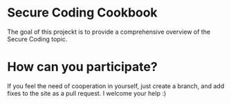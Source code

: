 # Secure Coding Cookbook

The goal of this projeckt is to provide a comprehensive overview of the Secure Coding topic.

# How can you participate?

If you feel the need of cooperation in yourself, just create a branch, and add fixes to the site as a pull request. I welcome your help :)